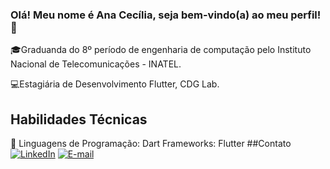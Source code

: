 ### Olá! Meu nome é Ana Cecília, seja bem-vindo(a) ao meu perfil! 🫡
🎓Graduanda do 8º período de engenharia de computação pelo Instituto Nacional de Telecomunicações - INATEL.

💻Estagiária de Desenvolvimento Flutter, CDG Lab.
## Habilidades Técnicas
🎯 Linguagens de Programação: Dart
Frameworks: Flutter
##Contato
[![LinkedIn](https://img.shields.io/badge/LinkedIn-0077B5?style=for-the-badge&logo=linkedin&logoColor=white)](https://www.linkedin.com/in/ana-cec%C3%ADlia-silveira-fernandes-1b9863265/)
[![E-mail](https://img.shields.io/badge/Microsoft_Outlook-0078D4?style=for-the-badge&logo=microsoft-outlook&logoColor=white)](ana.cecilia@gec.inatel)
